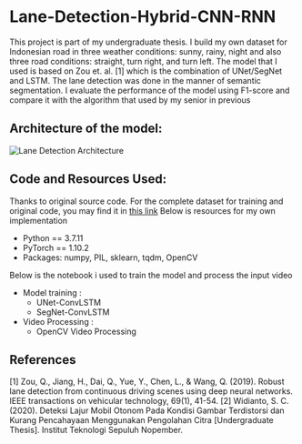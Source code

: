 # Lane-Detection-Hybrid-CNN-RNN
This project is part of my undergraduate thesis. I build my own dataset for Indonesian road in three weather conditions: sunny, rainy, night and also three road conditions: straight, turn right, and turn left. The model that I used is based on Zou et. al. [1] which is the combination of UNet/SegNet and LSTM. The lane detection was done in the manner of semantic segmentation. I evaluate the performance of the model using F1-score and compare it with the algorithm that used by my senior in previous 

## Architecture of the model:
![Lane Detection Architecture](https://user-images.githubusercontent.com/95354928/194760765-197392f5-0300-4322-8e4b-7c51a99c6474.png)

## Code and Resources Used:
Thanks to original source code. For the complete dataset for training and original code, you may find it in [this link](https://github.com/qinnzou/Robust-Lane-Detection)
Below is resources for my own implementation
- Python == 3.7.11
- PyTorch == 1.10.2
- Packages: numpy, PIL, sklearn, tqdm, OpenCV

Below is the notebook i used to train the model and process the input video
- Model training : 
  - UNet-ConvLSTM
  - SegNet-ConvLSTM
- Video Processing :
  - OpenCV Video Processing

## References
[1] Zou, Q., Jiang, H., Dai, Q., Yue, Y., Chen, L., & Wang, Q. (2019). Robust lane detection from continuous driving scenes using deep neural networks. IEEE transactions on vehicular technology, 69(1), 41-54.
[2] Widianto, S. C. (2020). Deteksi Lajur Mobil Otonom Pada Kondisi Gambar Terdistorsi dan Kurang Pencahayaan Menggunakan Pengolahan Citra [Undergraduate Thesis]. Institut Teknologi Sepuluh Nopember.
